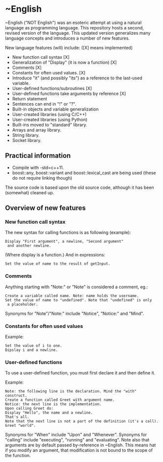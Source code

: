# ~English
~English ("NOT English") was an esoteric attempt at using a natural
 language as programming language.
This repository hosts a second, revised version of the language.
This updated version generalizes many language concepts and introduces
 a number of new features. 

New language features (will) include: ([X] means implemented)
* New function call syntax [X]
* Generalization of "Display" (it is now a function) [X]
* Comments [X]
* Constants for often used values. [X]
* Introduce "it" (and possibly "its") as a reference to the
 last-used variable.
* User-defined functions/subroutines [X]
* User-defined functions take arguments by reference [X]
* Return statement
* Sentences can end in "!" or "?".
* Built-in objects and variable generalization
* User-created libraries (using C/C++)
* User-created libraries (using Python)
* Built-ins moved to "standard" library.
* Arrays and array library.
* String library.
* Socket library.

## Practical information
* Compile with -std=c++11.
* boost::any, boost::variant and boost::lexical_cast are being used
 (these do not require linking though)

The source code is based upon the old source code, although it has been
 (somewhat) cleaned up.

## Overview of new features

### New function call syntax
The new syntax for calling functions is as following (example):

    Display "First argument", a newline, "Second argument"
     and another newline.

(Where display is a function.)
And in expressions:

    Set the value of name to the result of getInput.

### Comments
Anything starting with "Note:" or "Note" is considered a comment, eg.:

    Create a variable called name. Note: name holds the username.
    Set the value of name to "undefined". Note that "undefined" is only
     a placeholder.

Synonyms for "Note"/"Note:" include "Notice", "Notice:" and "Mind".

### Constants for often used values
Example:

    Set the value of i to one.
    Dipslay i and a newline.

### User-defined functions
To use a user-defined function, you must first declare it and then define
 it.

Example:

    Note: the following line is the declaration. Mind the "with" construct.
    Create a function called Greet with argument name.
    Notice: the next line is the implementation.
    Upon calling Greet do:
    Display "Hello", the name and a newline.
    That's all.
    Note that the next line is not a part of the definition (it's a call).
    Greet "world".

Synonyms for "When" include "Upon" and "Whenever". Synonyms for "calling"
 include "executing", "running" and "evaluating".
Note also that arguments are by default passed by-reference in ~English.
This means hat if you modify an argument, that modification is not bound to
 the scope of the function.

